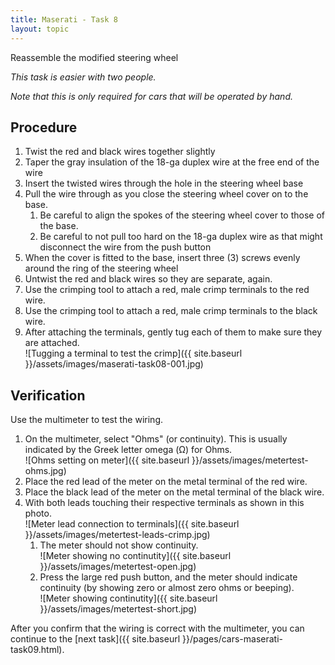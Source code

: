 ```yaml
---
title: Maserati - Task 8
layout: topic
---
```


Reassemble the modified steering wheel

_This task is easier with two people._

_Note that this is only required for cars that will be operated by hand._

## Procedure 

1. Twist the red and black wires together slightly
2. Taper the gray insulation of the 18-ga duplex wire at the free end of the wire
2. Insert the twisted wires through the hole in the steering wheel base
3. Pull the wire through as you close the steering wheel cover on to the base. 
	1. Be careful to align the spokes of the steering wheel cover to those of the base.
	2. Be careful to not pull too hard on the 18-ga duplex wire as that might disconnect the wire from the push button
3. When the cover is fitted to the base, insert three (3) screws evenly around the ring of the steering wheel
4. Untwist the red and black wires so they are separate, again.
5. Use the crimping tool to attach a red, male crimp terminals to the red wire.
6. Use the crimping tool to attach a red, male crimp terminals to the black wire.
6. After attaching the terminals, gently tug each of them to make sure they are attached.<br>![Tugging a terminal to test the crimp]({{ site.baseurl }}/assets/images/maserati-task08-001.jpg)

## Verification

Use the multimeter to test the wiring.

1. On the multimeter, select "Ohms" (or continuity). This is usually indicated by the Greek letter omega (&#937;) for Ohms.<br>![Ohms setting on meter]({{ site.baseurl }}/assets/images/metertest-ohms.jpg)
2. Place the red lead of the meter on the metal terminal of the red wire.
3. Place the black lead of the meter on the metal terminal of the black wire.
4. With both leads touching their respective terminals as shown in this photo. <br>![Meter lead connection to terminals]({{ site.baseurl }}/assets/images/metertest-leads-crimp.jpg)
	1. The meter should not show continuity.<br>![Meter showing no continutity]({{ site.baseurl }}/assets/images/metertest-open.jpg)
	2. Press the large red push button, and the meter should indicate continuity (by showing zero or almost zero ohms or beeping).<br>![Meter showing continutity]({{ site.baseurl }}/assets/images/metertest-short.jpg)


After you confirm that the wiring is correct with the multimeter, you can continue to the [next task]({{ site.baseurl }}/pages/cars-maserati-task09.html).
